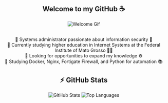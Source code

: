 <h2 align="center">Welcome to my GitHub ☕</h2>

<div align="center">
  <img align="center" src="gif" alt="Welcome Gif"/><br><br>
  <ul style="list-style-type: none; padding: 0;">
    <li>🔹 Systems administrator passionate about information security 🐧</li>
    <li>🔹 Currently studying higher education in Internet Systems at the Federal Institute of Mato Grosso 👨‍🏫</li>
    <li>🔹 Looking for opportunities to expand my knowledge ⚙️</li>
    <li>🔹 Studying Docker, Nginx, Fortigate Firewall, and Python for automation 📚</li>
  </ul>
</div>

<h2 align="center">⚡ GitHub Stats</h2>

<div align="center" class="myWrapper">
  <img src="https://github-readme-stats.vercel.app/api?username=andradesysadmin&show_icons=true&theme=radical" alt="GitHub Stats">
  <img src="https://github-readme-stats.vercel.app/api/top-langs/?username=andradesysadmin&show_icons=true&theme=radical" alt="Top Languages">
</div>


